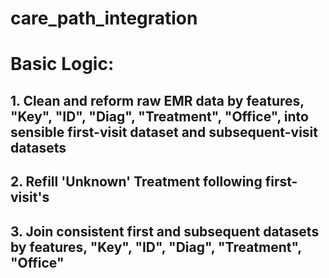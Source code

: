 # care_path_integration

# Basic Logic:
## 1. Clean and reform raw EMR data by features, "Key", "ID", "Diag", "Treatment", "Office", into sensible first-visit dataset and subsequent-visit datasets 
## 2. Refill 'Unknown' Treatment following first-visit's
## 3. Join consistent first and subsequent datasets by features, "Key", "ID", "Diag", "Treatment", "Office"
